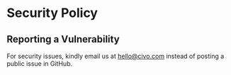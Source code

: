 # Security Policy

## Reporting a Vulnerability

For security issues, kindly email us at hello@civo.com instead of posting a public issue in GitHub.